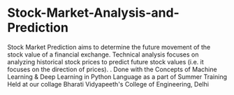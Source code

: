 # Stock-Market-Analysis-and-Prediction
Stock Market Prediction aims to determine the future movement of the stock value of a financial exchange. Technical analysis focuses on analyzing historical stock prices to predict future stock values (i.e. it focuses on the direction of prices).
.
Done with the Concepts of Machine Learning & Deep Learning in Python Language as a part of Summer Training Held at our collage Bharati Vidyapeeth's College of Engineering, Delhi 
